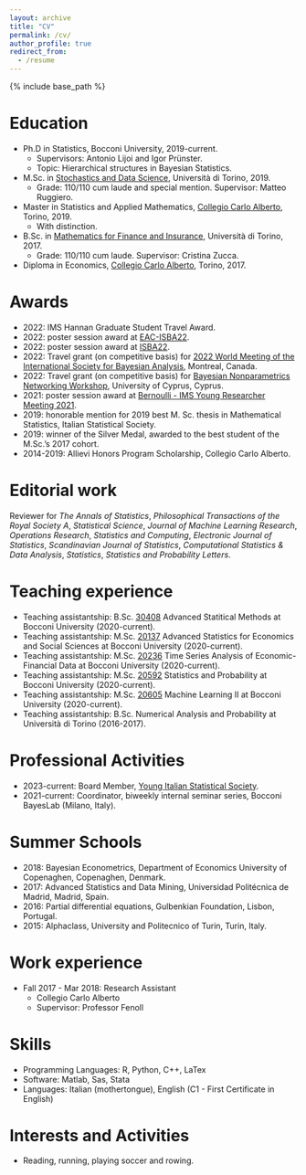 ```yaml
---
layout: archive
title: "CV"
permalink: /cv/
author_profile: true
redirect_from:
  - /resume
---
```


{% include base_path %}

Education
======
* Ph.D in Statistics, Bocconi University, 2019-current.
  * Supervisors: Antonio Lijoi and Igor Prünster. 
  * Topic: Hierarchical structures in Bayesian Statistics.
* M.Sc. in [Stochastics and Data Science](https://www.master-sds.unito.it/do/home.pl), Università di Torino, 2019.
  * Grade: 110/110 cum laude and special mention. Supervisor: Matteo Ruggiero.
* Master in Statistics and Applied Mathematics, [Collegio Carlo Alberto](https://www.carloalberto.org), Torino, 2019.
  * With distinction. 
* B.Sc. in [Mathematics for Finance and Insurance](https://matematicafinanza.campusnet.unito.it/do/home.pl), Università di Torino, 2017.
  * Grade: 110/110 cum laude. Supervisor: Cristina Zucca.
* Diploma in Economics, [Collegio Carlo Alberto](https://www.carloalberto.org), Torino, 2017.

Awards
======

* 2022: IMS Hannan Graduate Student Travel Award.
* 2022: poster session award at [EAC-ISBA22](https://www.eac-isba.org/eacisba2022).
* 2022: poster session award at  [ISBA22](https://isbawebmaster.github.io/ISBA2022).
* 2022: Travel grant (on competitive basis) for [2022 World Meeting of the International Society for Bayesian Analysis](https://isbawebmaster.github.io/ISBA2022/), Montreal, Canada.
* 2022: Travel grant (on competitive basis) for [Bayesian Nonparametrics Networking Workshop](http://cyprusconferences.org/bnp2022/), University of Cyprus, Cyprus.
* 2021: poster session award at [Bernoulli - IMS Young Researcher Meeting 2021](https://www.wc2020.org/sub03_04.php).
* 2019: honorable mention for 2019 best M. Sc. thesis in Mathematical Statistics, Italian Statistical Society.
* 2019: winner of the Silver Medal, awarded to the best student of the M.Sc.’s 2017 cohort.
* 2014-2019: Allievi Honors Program Scholarship, Collegio Carlo Alberto.

Editorial work
======

Reviewer for _The Annals of Statistics_, _Philosophical Transactions of the Royal Society A_, _Statistical Science_, _Journal of Machine Learning Research_, _Operations Research_, _Statistics and Computing_, _Electronic Journal of Statistics_, _Scandinavian Journal of Statistics_, _Computational Statistics & Data Analysis_, _Statistics_, _Statistics and Probability Letters_.


Teaching experience
======
* Teaching assistantship: B.Sc. [30408](https://didattica.unibocconi.it/ts/tsn_anteprima.php?cod_ins=30408&anno=2023&IdPag=6896) Advanced Statitical Methods at Bocconi University (2020-current). 
* Teaching assistantship: M.Sc. [20137](http://didattica.unibocconi.eu/ts/tsn_anteprima.php?cod_ins=20137&anno=2021&IdPag=6351) Advanced Statistics for Economics and Social Sciences at Bocconi University (2020-current). 
* Teaching assistantship: M.Sc. [20236](http://didattica.unibocconi.eu/ts/tsn_anteprima.php?cod_ins=20236&anno=2021&IdPag=6351) Time Series Analysis of Economic-Financial Data at Bocconi University (2020-current).
* Teaching assistantship: M.Sc. [20592](http://didattica.unibocconi.eu/ts/tsn_anteprima.php?cod_ins=20592&anno=2021&IdPag=6351) Statistics and Probability at Bocconi University (2020-current).
* Teaching assistantship: M.Sc. [20605](http://didattica.unibocconi.eu/ts/tsn_anteprima.php?cod_ins=20605&anno=2021&IdPag=6351) Machine Learning II at Bocconi University (2020-current).
* Teaching assistantship: B.Sc. Numerical Analysis and Probability at Università di Torino (2016-2017).


Professional Activities
======

* 2023-current: Board Member, [Young Italian Statistical Society](https://youngsis.github.io/).
* 2021-current: Coordinator, biweekly internal seminar series, Bocconi BayesLab (Milano, Italy).

Summer Schools
======
* 2018: Bayesian Econometrics, Department of Economics University of Copenaghen, Copenaghen, Denmark.
* 2017: Advanced Statistics and Data Mining, Universidad Politécnica de Madrid, Madrid, Spain.
* 2016: Partial differential equations, Gulbenkian Foundation, Lisbon, Portugal.
* 2015: Alphaclass, University and Politecnico of Turin, Turin, Italy.


Work experience
======
* Fall 2017 - Mar 2018: Research Assistant
  * Collegio Carlo Alberto
  * Supervisor: Professor Fenoll
  
Skills
======
* Programming Languages: R, Python, C++, LaTex
* Software: Matlab, Sas, Stata
* Languages: Italian (mothertongue), English (C1 - First Certificate in English)

Interests and Activities
======
* Reading, running, playing soccer and rowing.
